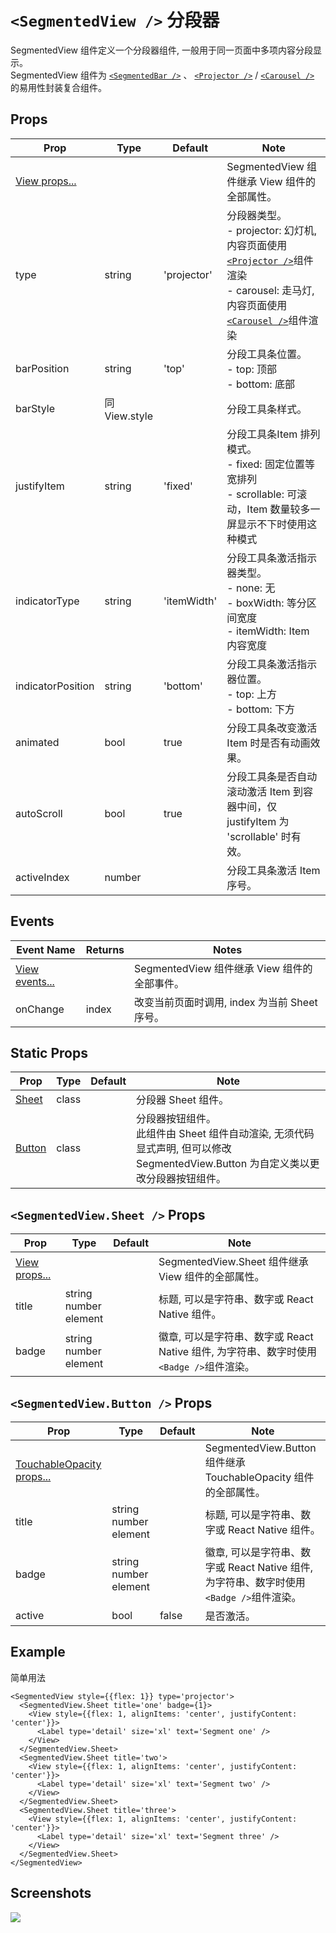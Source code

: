 # `<SegmentedView />` 分段器
SegmentedView 组件定义一个分段器组件, 一般用于同一页面中多项内容分段显示。<br/>SegmentedView 组件为 [`<SegmentedBar />`](./SegmentedBar) 、 [`<Projector />`](./Projector.md) /  [`<Carousel />`](./Carousel.md) 的易用性封装复合组件。

## Props
| Prop | Type | Default | Note |
|---|---|---|---|
| [View props...](https://facebook.github.io/react-native/docs/view.html) |  |  | SegmentedView 组件继承 View 组件的全部属性。
| type | string | 'projector' | 分段器类型。<br/>- projector: 幻灯机, 内容页面使用[`<Projector />`](./Projector.md)组件渲染<br/>- carousel: 走马灯, 内容页面使用[`<Carousel />`](./Carousel.md)组件渲染
| barPosition | string | 'top' | 分段工具条位置。<br/>- top: 顶部<br/>- bottom: 底部
| barStyle | 同View.style |  | 分段工具条样式。
| justifyItem | string | 'fixed' | 分段工具条Item 排列模式。<br/>- fixed: 固定位置等宽排列<br/>- scrollable: 可滚动，Item 数量较多一屏显示不下时使用这种模式
| indicatorType | string | 'itemWidth' | 分段工具条激活指示器类型。<br/>- none: 无<br/>- boxWidth: 等分区间宽度<br/>- itemWidth: Item 内容宽度
| indicatorPosition | string | 'bottom' | 分段工具条激活指示器位置。<br/>- top: 上方<br/>- bottom: 下方
| animated | bool | true | 分段工具条改变激活 Item 时是否有动画效果。
| autoScroll | bool | true | 分段工具条是否自动滚动激活 Item 到容器中间，仅 justifyItem 为 'scrollable' 时有效。
| activeIndex | number |  | 分段工具条激活 Item 序号。

## Events
| Event Name | Returns | Notes |
|---|---|---|
| [View events...](https://facebook.github.io/react-native/docs/view.html) |  | SegmentedView 组件继承 View 组件的全部事件。
| onChange | index | 改变当前页面时调用, index 为当前 Sheet 序号。

## Static Props
| Prop | Type | Default | Note |
|---|---|---|---|
| [Sheet](#segmentedviewsheet--props) | class |  | 分段器 Sheet 组件。
| [Button](#segmentedviewbutton--props) | class |  | 分段器按钮组件。<br/>此组件由 Sheet 组件自动渲染, 无须代码显式声明, 但可以修改 SegmentedView.Button 为自定义类以更改分段器按钮组件。

<!--
## Methods
None.

## Static Methods
None.
-->

## `<SegmentedView.Sheet />` Props
| Prop | Type | Default | Note |
|---|---|---|---|
| [View props...](https://facebook.github.io/react-native/docs/view.html) |  |  | SegmentedView.Sheet 组件继承 View 组件的全部属性。
| title | string<br/>number<br/>element |  | 标题, 可以是字符串、数字或 React Native 组件。
| badge | string<br/>number<br/>element |  | 徽章, 可以是字符串、数字或 React Native 组件, 为字符串、数字时使用 `<Badge />`组件渲染。

## `<SegmentedView.Button />` Props
| Prop | Type | Default | Note |
|---|---|---|---|
| [TouchableOpacity props...](https://facebook.github.io/react-native/docs/touchableopacity.html) |  |  | SegmentedView.Button 组件继承 TouchableOpacity 组件的全部属性。
| title | string<br/>number<br/>element |  | 标题, 可以是字符串、数字或 React Native 组件。
| badge | string<br/>number<br/>element |  | 徽章, 可以是字符串、数字或 React Native 组件, 为字符串、数字时使用 `<Badge />`组件渲染。
| active | bool | false | 是否激活。

## Example
简单用法
```
<SegmentedView style={{flex: 1}} type='projector'>
  <SegmentedView.Sheet title='one' badge={1}>
    <View style={{flex: 1, alignItems: 'center', justifyContent: 'center'}}>
      <Label type='detail' size='xl' text='Segment one' />
    </View>
  </SegmentedView.Sheet>
  <SegmentedView.Sheet title='two'>
    <View style={{flex: 1, alignItems: 'center', justifyContent: 'center'}}>
      <Label type='detail' size='xl' text='Segment two' />
    </View>
  </SegmentedView.Sheet>
  <SegmentedView.Sheet title='three'>
    <View style={{flex: 1, alignItems: 'center', justifyContent: 'center'}}>
      <Label type='detail' size='xl' text='Segment three' />
    </View>
  </SegmentedView.Sheet>
</SegmentedView>
```


## Screenshots
![](https://github.com/rilyu/teaset/blob/master/screenshots/12-SegmentedView.png?raw=true)
